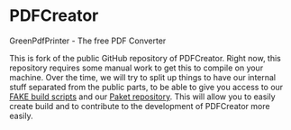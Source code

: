 # PDFCreator
GreenPdfPrinter - The free PDF Converter

This is fork of the public GitHub repository of PDFCreator. Right now, this repository requires some manual work to get this to compile on your machine. Over the time, we will try to split up things to have our internal stuff separated from the public parts, to be able to give you access to our [FAKE build scripts](http://fsharp.github.io/FAKE/) and our [Paket repository](https://fsprojects.github.io/Paket/). This will allow you to easily create build and to contribute to the development of PDFCreator more easily.
